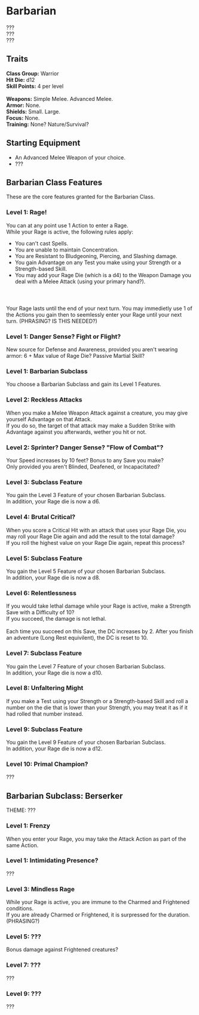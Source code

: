 # Barbarian
??? <br>
??? <br>
??? <br>

## Traits
**Class Group:** Warrior <br>
**Hit Die:** d12 <br>
**Skill Points:** 4 per level <br>
<br>
**Weapons:** Simple Melee. Advanced Melee. <br>
**Armor:** None. <br>
**Shields:** Small. Large. <br>
**Focus:** None. <br>
**Training:** None? Nature/Survival? <br>

## Starting Equipment
+ An Advanced Melee Weapon of your choice.
+ ???

## Barbarian Class Features
These are the core features granted for the Barbarian Class.

### Level 1: Rage!
You can at any point use 1 Action to enter a Rage. <br>
While your Rage is active, the following rules apply:
 + You can't cast Spells.
 + You are unable to maintain Concentration.
 + You are Resistant to Bludgeoning, Piercing, and Slashing damage.
 + You gain Advantage on any Test you make using your Strength or a Strength-based Skill.
 + You may add your Rage Die (which is a d4) to the Weapon Damage you deal with a Melee Attack (using your primary hand?). <br>
 #### <br>
 Your Rage lasts until the end of your next turn. You may immedietly use 1 of the Actions you gain then to seemlessly enter your Rage until your next turn. (PHRASING? IS THIS NEEDED?)

### Level 1: Danger Sense? Fight or Flight?
New source for Defense and Awareness, provided you aren't wearing armor: 6 + Max value of Rage Die? Passive Martial Skill?
### Level 1: Barbarian Subclass
You choose a Barbarian Subclass and gain its Level 1 Features.

### Level 2: Reckless Attacks
When you make a Melee Weapon Attack against a creature, you may give yourself Advantage on that Attack. <br>
If you do so, the target of that attack may make a Sudden Strike with Advantage against you afterwards, wether you hit or not.

### Level 2: Sprinter? Danger Sense? "Flow of Combat"?
Your Speed increases by 10 feet? Bonus to any Save you make? <br>
Only provided you aren't Blinded, Deafened, or Incapacitated?

### Level 3: Subclass Feature
You gain the Level 3 Feature of your chosen Barbarian Subclass.<br>
In addition, your Rage die is now a d6.

### Level 4: Brutal Critical?
When you score a Critical Hit with an attack that uses your Rage Die, you may roll your Rage Die again and add the result to the total damage? <br>
If you roll the highest value on your Rage Die again, repeat this process?

### Level 5: Subclass Feature
You gain the Level 5 Feature of your chosen Barbarian Subclass.<br>
In addition, your Rage die is now a d8.

### Level 6: Relentlessness
If you would take lethal damage while your Rage is active, make a Strength Save with a Difficulty of 10? <br>
If you succeed, the damage is not lethal.
<br><br>
Each time you succeed on this Save, the DC increases by 2.
After you finish an adventure (Long Rest equivilent), the DC is reset to 10.

### Level 7: Subclass Feature
You gain the Level 7 Feature of your chosen Barbarian Subclass.<br>
In addition, your Rage die is now a d10.

### Level 8: Unfaltering Might
If you make a Test using your Strength or a Strength-based Skill and roll a number on the die that is lower than your Strength, you may treat it as if it had rolled that number instead.

### Level 9: Subclass Feature
You gain the Level 9 Feature of your chosen Barbarian Subclass. <br>
In addition, your Rage die is now a d12.

### Level 10: Primal Champion?
???

## Barbarian Subclass: Berserker
THEME: ???

### Level 1: Frenzy
When you enter your Rage, you may take the Attack Action as part of the same Action.
### Level 1: Intimidating Presence?
???

### Level 3: Mindless Rage
While your Rage is active, you are immune to the Charmed and Frightened conditions. <br>
If you are already Charmed or Frightened, it is surpressed for the duration. (PHRASING?)

### Level 5: ???
Bonus damage against Frightened creatures?

### Level 7: ???
???

### Level 9: ???
???
